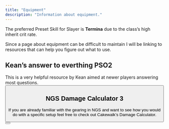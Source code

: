 ```yaml
---
title: "Equipment"
description: "Information about equipment."
---
```


The preferred Preset Skill for Slayer is **Termina** due to the class’s high inherit crit rate.

Since a page about equipment can be difficult to maintain I will be linking to resources that can help you figure out what to use.

## Kean’s answer to everthing PSO2
This is a very helpful resource by Kean aimed at newer players answering most questions.
<Button label="Kean’s answer to everthing PSO2" link="https://docs.google.com/document/d/16kqHk8AEKk7kHWrFUUi2QuxWBU_kiOJlVhgA85i_pgs/edit?tab=t.5incperky9id"/>

## NGS Damage Calculator 3
If you are already familiar with the gearing in NGS and want to see how you would do with a specific setup feel free to check out Cakewalk’s Damage Calculator.

<Button label="NGS Damage Calculator 3" link="https://docs.google.com/spreadsheets/d/1SgSmKVXDZet4F8Ot6-PsbUSUPHGe2eVChUVA9uS3g0k" />